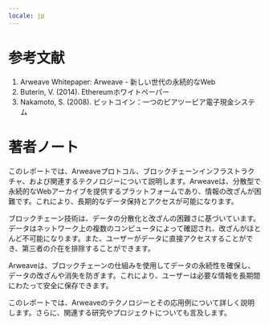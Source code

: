 ```yaml
---
locale: jp
---
```

# 参考文献

1. Arweave Whitepaper: Arweave - 新しい世代の永続的なWeb
2. Buterin, V. (2014). Ethereumホワイトペーパー
3. Nakamoto, S. (2008). ビットコイン：一つのピアツーピア電子現金システム


# 著者ノート

このレポートでは、Arweaveプロトコル、ブロックチェーンインフラストラクチャ、および関連するテクノロジーについて説明します。Arweaveは、分散型で永続的なWebアーカイブを提供するプラットフォームであり、情報の改ざんが困難です。これにより、長期的なデータ保持とアクセスが可能になります。

ブロックチェーン技術は、データの分散化と改ざんの困難さに基づいています。データはネットワーク上の複数のコンピュータによって確認され、改ざんがほとんど不可能になります。また、ユーザーがデータに直接アクセスすることができ、第三者の介在を排除することができます。

Arweaveは、ブロックチェーンの仕組みを使用してデータの永続性を確保し、データの改ざんや消失を防ぎます。これにより、ユーザーは必要な情報を長期間にわたって安全に保存できます。

このレポートでは、Arweaveのテクノロジーとその応用例について詳しく説明します。さらに、関連する研究やプロジェクトについても言及します。